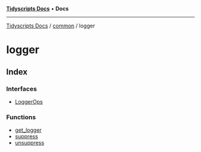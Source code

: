 [**Tidyscripts Docs**](../../../../README.md) • **Docs**

***

[Tidyscripts Docs](../../../../globals.md) / [common](../../README.md) / logger

# logger

## Index

### Interfaces

- [LoggerOps](interfaces/LoggerOps.md)

### Functions

- [get\_logger](functions/get_logger.md)
- [suppress](functions/suppress.md)
- [unsuppress](functions/unsuppress.md)
